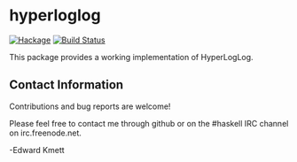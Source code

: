 hyperloglog
===========

[![Hackage](https://img.shields.io/hackage/v/hyperloglog.svg)](https://hackage.haskell.org/package/hyperloglog) [![Build Status](https://secure.travis-ci.org/ekmett/hyperloglog.png?branch=master)](http://travis-ci.org/ekmett/hyperloglog)

This package provides a working implementation of HyperLogLog.

Contact Information
-------------------

Contributions and bug reports are welcome!

Please feel free to contact me through github or on the #haskell IRC channel on irc.freenode.net.

-Edward Kmett
